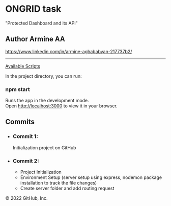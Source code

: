 # ONGRID task

"Protected Dashboard and its API"

## Author Armine AA

<a>https://www.linkedin.com/in/armine-aghababyan-217737b2/</a>
<hr>
<u>Available Scripts</u>

In the project directory, you can run:

### npm start

Runs the app in the development mode.\
Open [http://localhost:3000](http://localhost:3000) to view it in your browser.

## Commits

<ul>
  <li><h3>Commit 1: </h3> Initialization project on GitHub</li>
  <li>
    <h3>Commit 2: </h3> 
    <ul>
        <li>Project Initialization</li>
        <li>Environment Setup (server setup using express, nodemon package installation to track the file changes)</li>
        <li>Create server folder and add routing request</li>
    </ul>
  </li>
</ul>

© 2022 GitHub, Inc.